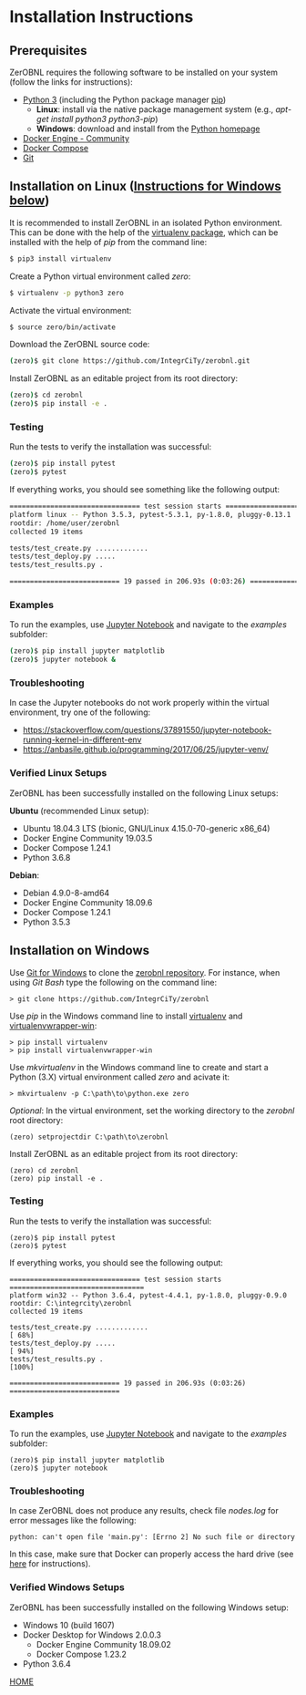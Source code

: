 # Installation Instructions

## Prerequisites

ZerOBNL requires the following software to be installed on your system (follow the links for instructions):

 * [Python 3](https://wiki.python.org/moin/BeginnersGuide/Download) (including the Python package manager [pip](https://pip.pypa.io/en/stable/))
   * **Linux**: install via the native package management system
 (e.g., *apt-get install python3 python3-pip*)
   * **Windows**: download and install from the [Python homepage](https://www.python.org/download)
 * [Docker Engine - Community](https://docs.docker.com/install/#supported-platforms)
 * [Docker Compose](https://docs.docker.com/compose/install/)
 * [Git](https://git-scm.com/book/en/v2/Getting-Started-Installing-Git)


## Installation on Linux ([Instructions for Windows below](#Windows))

It is recommended to install ZerOBNL in an isolated Python environment.
This can be done with the help of the [virtualenv package](https://virtualenv.pypa.io/en/stable/), which can be installed with the help of *pip* from the command line:
```bash
$ pip3 install virtualenv
```

Create a Python virtual environment called *zero*:
```bash
$ virtualenv -p python3 zero
```

Activate the virtual environment:
```bash
$ source zero/bin/activate
```

Download the ZerOBNL source code:
```bash
(zero)$ git clone https://github.com/IntegrCiTy/zerobnl.git
```

Install ZerOBNL as an editable project from its root directory:
```bash
(zero)$ cd zerobnl
(zero)$ pip install -e .
```

### Testing

Run the tests to verify the installation was successful:
```bash
(zero)$ pip install pytest
(zero)$ pytest
```

If everything works, you should see something like the following output:
```bash
================================ test session starts =================================
platform linux -- Python 3.5.3, pytest-5.3.1, py-1.8.0, pluggy-0.13.1
rootdir: /home/user/zerobnl
collected 19 items

tests/test_create.py .............                                             [ 68%]
tests/test_deploy.py .....                                                     [ 94%]
tests/test_results.py .                                                        [100%]

=========================== 19 passed in 206.93s (0:03:26) ===========================
```

### Examples

To run the examples, use [Jupyter Notebook](http://jupyter.org/) and navigate to the *examples* subfolder:
```bash
(zero)$ pip install jupyter matplotlib
(zero)$ jupyter notebook &
```

### Troubleshooting

In case the Jupyter notebooks do not work properly within the virtual environment, try one of the following:
* https://stackoverflow.com/questions/37891550/jupyter-notebook-running-kernel-in-different-env
* https://anbasile.github.io/programming/2017/06/25/jupyter-venv/

### Verified Linux Setups

ZerOBNL has been successfully installed on the following Linux setups:

**Ubuntu** (recommended Linux setup):
 * Ubuntu 18.04.3 LTS (bionic, GNU/Linux 4.15.0-70-generic x86_64)
 * Docker Engine Community 19.03.5
 * Docker Compose 1.24.1
 * Python 3.6.8

**Debian**:
 * Debian 4.9.0-8-amd64 
 * Docker Engine Community 18.09.6
 * Docker Compose 1.24.1
 * Python 3.5.3


## <a name="Windows"></a> Installation on Windows

Use [Git for Windows](https://git-scm.com/download/win) to clone the [zerobnl repository](https://github.com/IntegrCiTy/zerobnl).
For instance, when using *Git Bash* type the following on the command line:
```winbatch
> git clone https://github.com/IntegrCiTy/zerobnl
```

Use *pip* in the Windows command line to install [virtualenv](https://virtualenv.pypa.io/en/stable/) and [virtualenvwrapper-win](https://pypi.python.org/pypi/virtualenvwrapper-win):
```winbatch
> pip install virtualenv
> pip install virtualenvwrapper-win
```

Use *mkvirtualenv* in the Windows command line to create and start a Python (3.X) virtual environment called *zero* and acivate it:
```winbatch
> mkvirtualenv -p C:\path\to\python.exe zero
```

*Optional*: In the virtual environment, set the working directory to the *zerobnl* root directory:
```winbatch
(zero) setprojectdir C:\path\to\zerobnl
```

Install ZerOBNL as an editable project from its root directory:
```winbatch
(zero) cd zerobnl
(zero) pip install -e .
```

### Testing

Run the tests to verify the installation was successful:
```winbatch
(zero)$ pip install pytest
(zero)$ pytest
```

If everything works, you should see the following output:
```winbatch
================================ test session starts =================================
platform win32 -- Python 3.6.4, pytest-4.4.1, py-1.8.0, pluggy-0.9.0
rootdir: C:\integrcity\zerobnl
collected 19 items

tests/test_create.py .............                                             [ 68%]
tests/test_deploy.py .....                                                     [ 94%]
tests/test_results.py .                                                        [100%]

=========================== 19 passed in 206.93s (0:03:26) ===========================
```

### Examples

To run the examples, use [Jupyter Notebook](http://jupyter.org/) and navigate to the *examples* subfolder:
```winbatch
(zero)$ pip install jupyter matplotlib
(zero)$ jupyter notebook
```

### Troubleshooting

In case ZerOBNL does not produce any results, check file *nodes.log* for error messages like the following:
```
python: can't open file 'main.py': [Errno 2] No such file or directory
```
In this case, make sure that Docker can properly access the hard drive (see [here](https://stackoverflow.com/questions/50018812/docker-for-windows-volumes-are-empty) for instructions).

### Verified Windows Setups

ZerOBNL has been successfully installed on the following Windows setup:
 * Windows 10 (build 1607)
 * Docker Desktop for Windows 2.0.0.3
   * Docker Engine Community 18.09.02
   * Docker Compose 1.23.2
 * Python 3.6.4


[HOME](./index.md)
